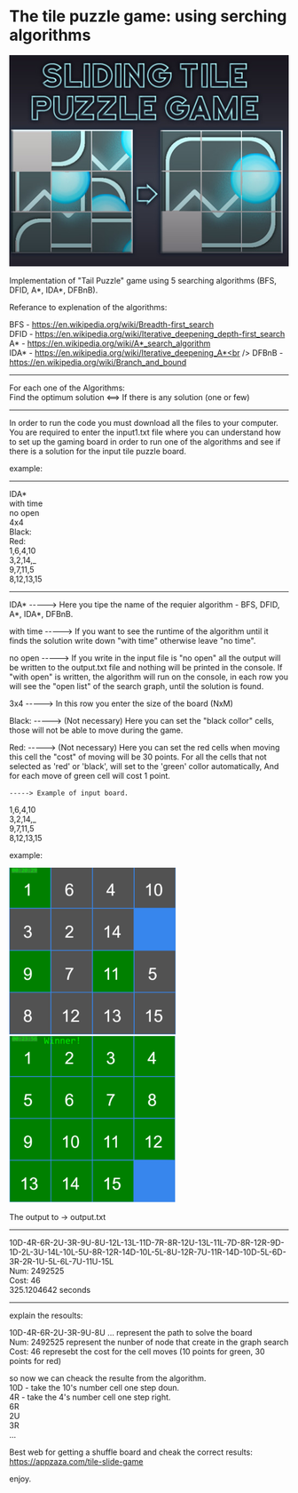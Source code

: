 # The tile puzzle game: using serching algorithms<br/>



<img src="pictures/solve-puzzel.jpg">



Implementation of "Tail Puzzle" game using 5 searching algorithms (BFS, DFID, A*, IDA*, DFBnB).<br />

Referance to explenation of the algorithms:<br />

BFS - https://en.wikipedia.org/wiki/Breadth-first_search <br />
DFID - https://en.wikipedia.org/wiki/Iterative_deepening_depth-first_search <br />
A* - https://en.wikipedia.org/wiki/A*_search_algorithm <br />
IDA* - https://en.wikipedia.org/wiki/Iterative_deepening_A*<br />
DFBnB - https://en.wikipedia.org/wiki/Branch_and_bound<br />

-----------------------
For each one of the Algorithms:<br />
Find the optimum solution <==> If there is any solution (one or few)<br />

-----------------------

In order to run the code you must download all the files to your computer.<br />
You are required to enter the input1.txt file where you can understand how to set up the gaming board in order to run one of the algorithms and see if there is a solution for the input tile puzzle board.

example:

-----------------------
IDA*              
with time             
no open           
4x4                 
Black:       
Red:           
1,6,4,10 <br />
3,2,14,_ <br />
9,7,11,5 <br />
8,12,13,15 <br />

-----------------------

IDA*           -----> Here you tipe the name of the requier algorithm - BFS, DFID, A*, IDA*, DFBnB.

with time      -----> If you want to see the runtime of the algorithm until it finds the solution write down "with time" otherwise leave "no time".

no open        -----> If you write in the input file is "no open" all the output will be written to the output.txt file and nothing will be printed in the console.
                      If "with open" is written, the algorithm will run on the console, in each row you will see the "open list" of the search graph, until the solution is                           found. 
                      
3x4            -----> In this row you enter the size of the board (NxM)

Black:         -----> (Not necessary) Here you can set the "black collor" cells, those will not be able to move during the game.

Red:           -----> (Not necessary) Here you can set the red cells when moving this cell the "cost" of moving will be 30 points.
                      For all the cells that not selected as 'red' or 'black', will set to the 'green' collor automatically, And for each move of green cell will cost 1 point.
                      
    
    -----> Example of input board.
          
1,6,4,10 <br />
3,2,14,_ <br />
9,7,11,5 <br />
8,12,13,15 <br />


example: 

<img src="pictures/4X4.png" width="300" height="300">
<img src="pictures/finish.PNG" width="300" height="300">


The output to -> output.txt

-----------------------
10D-4R-6R-2U-3R-9U-8U-12L-13L-11D-7R-8R-12U-13L-11L-7D-8R-12R-9D-1D-2L-3U-14L-10L-5U-8R-12R-14D-10L-5L-8U-12R-7U-11R-14D-10D-5L-6D-3R-2R-1U-5L-6L-7U-11U-15L <br />
Num: 2492525 <br /> 
Cost: 46 <br />
325.1204642 seconds <br />

-----------------------

explain the resoults:

10D-4R-6R-2U-3R-9U-8U ... represent the path to solve the board <br />
Num: 2492525              represent the nunber of node that create in the graph search <br /> 
Cost: 46                  represebt the cost for the cell moves (10 points for green, 30 points for red) <br />


so now we can cheack the resulte from the algorithm.<br />
10D - take the 10's number cell one step doun.<br />
4R - take the 4's number cell one step right.<br />
6R<br />
2U<br />
3R<br />
...<br />



Best web for getting a shuffle board and cheak the correct results:<br />
https://appzaza.com/tile-slide-game<br />



enjoy.
